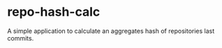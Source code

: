 # repo-hash-calc
A simple application to calculate an aggregates hash of repositories last commits.
